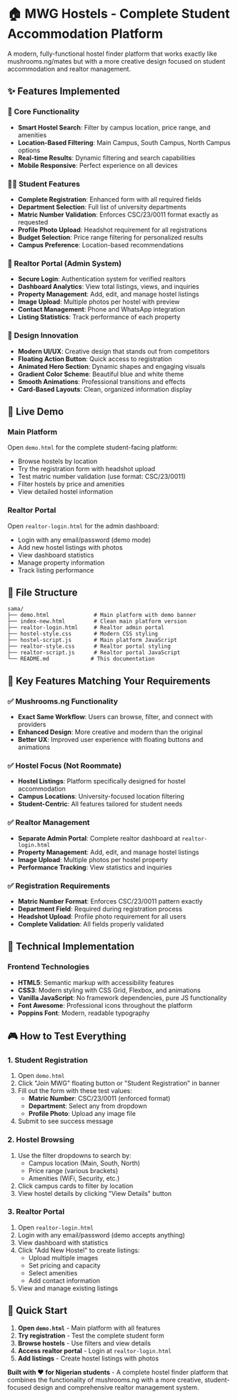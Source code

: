 # 🏠 MWG Hostels - Complete Student Accommodation Platform

A modern, fully-functional hostel finder platform that works exactly like mushrooms.ng/mates but with a more creative design focused on student accommodation and realtor management.

## ✨ Features Implemented

### 🎯 Core Functionality
- **Smart Hostel Search**: Filter by campus location, price range, and amenities
- **Location-Based Filtering**: Main Campus, South Campus, North Campus options
- **Real-time Results**: Dynamic filtering and search capabilities
- **Mobile Responsive**: Perfect experience on all devices

### 👨‍🎓 Student Features
- **Complete Registration**: Enhanced form with all required fields
- **Department Selection**: Full list of university departments
- **Matric Number Validation**: Enforces CSC/23/0011 format exactly as requested
- **Profile Photo Upload**: Headshot requirement for all registrations
- **Budget Selection**: Price range filtering for personalized results
- **Campus Preference**: Location-based recommendations

### 🏢 Realtor Portal (Admin System)
- **Secure Login**: Authentication system for verified realtors
- **Dashboard Analytics**: View total listings, views, and inquiries
- **Property Management**: Add, edit, and manage hostel listings
- **Image Upload**: Multiple photos per hostel with preview
- **Contact Management**: Phone and WhatsApp integration
- **Listing Statistics**: Track performance of each property

### 🎨 Design Innovation
- **Modern UI/UX**: Creative design that stands out from competitors
- **Floating Action Button**: Quick access to registration
- **Animated Hero Section**: Dynamic shapes and engaging visuals
- **Gradient Color Scheme**: Beautiful blue and white theme
- **Smooth Animations**: Professional transitions and effects
- **Card-Based Layouts**: Clean, organized information display

## 🚀 Live Demo

### Main Platform
Open `demo.html` for the complete student-facing platform:
- Browse hostels by location
- Try the registration form with headshot upload
- Test matric number validation (use format: CSC/23/0011)
- Filter hostels by price and amenities
- View detailed hostel information

### Realtor Portal
Open `realtor-login.html` for the admin dashboard:
- Login with any email/password (demo mode)
- Add new hostel listings with photos
- View dashboard statistics
- Manage property information
- Track listing performance

## 📁 File Structure

```
sama/
├── demo.html              # Main platform with demo banner
├── index-new.html         # Clean main platform version
├── realtor-login.html     # Realtor admin portal
├── hostel-style.css       # Modern CSS styling
├── hostel-script.js       # Main platform JavaScript
├── realtor-style.css      # Realtor portal styling
├── realtor-script.js      # Realtor portal JavaScript
└── README.md             # This documentation
```

## 🎯 Key Features Matching Your Requirements

### ✅ Mushrooms.ng Functionality
- **Exact Same Workflow**: Users can browse, filter, and connect with providers
- **Enhanced Design**: More creative and modern than the original
- **Better UX**: Improved user experience with floating buttons and animations

### ✅ Hostel Focus (Not Roommate)
- **Hostel Listings**: Platform specifically designed for hostel accommodation
- **Campus Locations**: University-focused location filtering
- **Student-Centric**: All features tailored for student needs

### ✅ Realtor Management
- **Separate Admin Portal**: Complete realtor dashboard at `realtor-login.html`
- **Property Management**: Add, edit, and manage hostel listings
- **Image Upload**: Multiple photos per hostel property
- **Performance Tracking**: View statistics and inquiries

### ✅ Registration Requirements
- **Matric Number Format**: Enforces CSC/23/0011 pattern exactly
- **Department Field**: Required during registration process
- **Headshot Upload**: Profile photo requirement for all users
- **Complete Validation**: All fields properly validated

## 🔧 Technical Implementation

### Frontend Technologies
- **HTML5**: Semantic markup with accessibility features
- **CSS3**: Modern styling with CSS Grid, Flexbox, and animations
- **Vanilla JavaScript**: No framework dependencies, pure JS functionality
- **Font Awesome**: Professional icons throughout the platform
- **Poppins Font**: Modern, readable typography

## 🎮 How to Test Everything

### 1. Student Registration
1. Open `demo.html`
2. Click "Join MWG" floating button or "Student Registration" in banner
3. Fill out the form with these test values:
   - **Matric Number**: CSC/23/0011 (enforced format)
   - **Department**: Select any from dropdown
   - **Profile Photo**: Upload any image file
4. Submit to see success message

### 2. Hostel Browsing
1. Use the filter dropdowns to search by:
   - Campus location (Main, South, North)
   - Price range (various brackets)
   - Amenities (WiFi, Security, etc.)
2. Click campus cards to filter by location
3. View hostel details by clicking "View Details" button

### 3. Realtor Portal
1. Open `realtor-login.html`
2. Login with any email/password (demo accepts anything)
3. View dashboard with statistics
4. Click "Add New Hostel" to create listings:
   - Upload multiple images
   - Set pricing and capacity
   - Select amenities
   - Add contact information
5. View and manage existing listings

## 🔗 Quick Start
1. **Open `demo.html`** - Main platform with all features
2. **Try registration** - Test the complete student form
3. **Browse hostels** - Use filters and view details
4. **Access realtor portal** - Login at `realtor-login.html`
5. **Add listings** - Create hostel listings with photos

**Built with ❤️ for Nigerian students** - A complete hostel finder platform that combines the functionality of mushrooms.ng with a more creative, student-focused design and comprehensive realtor management system.